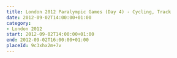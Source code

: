 ```yaml
---
title: London 2012 Paralympic Games (Day 4) - Cycling, Track
date: 2012-09-02T14:00:00+01:00
category:
- London 2012
start: 2012-09-02T14:00:00+01:00
end: 2012-09-02T16:00:00+01:00
placeId: 9c3xhx2m+7v
---
```

